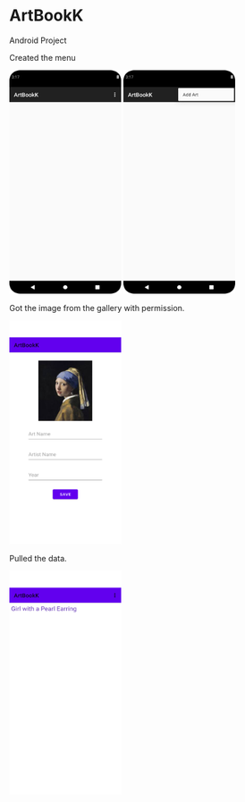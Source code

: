 # ArtBookK
 Android Project

 Created the menu

<img src="https://github.com/bengisusaahin/ArtBookK/blob/main/menuItem.png" width="200" height="400"> <img src="https://github.com/bengisusaahin/ArtBookK/blob/main/addedMenuItem.png" width="200" height="400">

Got the image from the gallery with permission.

<img src="https://github.com/bengisusaahin/ArtBookK/blob/main/getImageFromGallery.png" width = "200" height = "400">

Pulled the data.

<img src="https://github.com/bengisusaahin/ArtBookK/blob/main/PullTheData.png" width = "200" height = "400">

